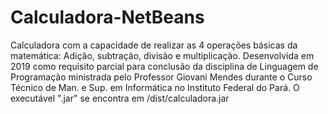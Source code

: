 # Calculadora-NetBeans
Calculadora com a capacidade de realizar as 4 operações básicas da matemática: Adição, subtração, divisão e multiplicação. Desenvolvida em 2019 como requisito parcial para conclusão da disciplina de Linguagem de Programação ministrada pelo Professor Giovani Mendes durante o Curso Técnico de Man. e Sup. em Informática no Instituto Federal do Pará.
O executável ".jar" se encontra em /dist/calculadora.jar
